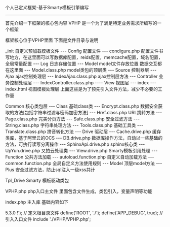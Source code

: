 个人已定义框架-基于Smarty模板引擎编写

********************************
首先介绍一下框架的核心包内容
VPHP 是一个为了满足特定业务需求所编写的一个框架

框架核心位于VPHP里面  下面是文件目录与说明

_init   自定义预加载模板文件
    --- Config  配置文件
        --- condigure.php  配置文件书写地方，在这里面可以写数据库配置，reids配置，memcache配置，域名配置，全局常量配置
    --- Log   日志存储位置
    --- Model model文件存放位置 数据交互都在这里面
        --- Model.class.php model类包的顶层类
    --- Source 控制器层
        --- Ajax ajax控制处理层
            --- IndexAjax.class.php  ajax控制层方法
        --- Controller 业务控制处理层
            --- IndexController.class.php 
    ---- View 视图层
        --- index
            --- index.html 视图模板处理层
上面这些是为了预先引入文件方法，减少不必要的工作量

Common  核心类包层
    --- Class 基础class类
        --- Encrypt.class.php 数据安全获取的方法[包括字符串过滤与密码加密方法]
        --- Href.class.php      URL跳转方法
        --- Page.class.php      完美分页方法
        --- Safe.class.php      安全过滤方法
        --- String.class.php    字符串处理方法
        --- Tools.class.php     基础工具类
        --- Translate.class.php 拼音转化方法
    --- Drive 驱动层
        --- Cache.drive.php 缓存类库，基于阿里云的OCS
        --- DB.drive.php    数据库操作方法，自动以一些基础的方法，可执行读写分离操作
        --- SphinxApi.drive.php sphinx核心类
        --- UpYun.drive.php  又拍云处理类
        --- View.drive.php  Smarty模板引用处理
    --- Function  公共方法加载
        --- autoload.function.php 自定义自动加载方法
        --- common.function.php   全局自定义方法使用规则
    --- Model 顶层model方法 
    --- Plus  安全过滤方法，防止sql注入一级xss共计

Tpl_Drive Smarty 模板驱动类包

VPHP.php  php入口主文件   里面包含文件生成，类包引入，变量声明等功能



index.php 主入库 基础内容如下

<?php
/**
 * 主入口文件
 */
// 检测php版本
if(version_compare(PHP_VERSION,'5.3.0','<'))  die('require PHP > 5.3.0 !');

// 定义根目录文件
define('ROOT', './');
define('APP_DEBUG', true);
// 引入入口文件
include './VPHP/VPHP.php';

